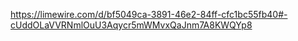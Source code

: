 https://limewire.com/d/bf5049ca-3891-46e2-84ff-cfc1bc55fb40#-cUddOLaVVRNmlOuU3Aqycr5mWMvxQaJnm7A8KWQYp8
